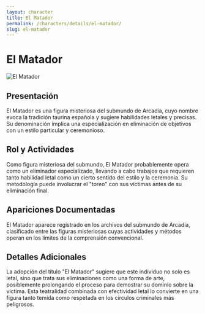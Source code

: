 ```yaml
---
layout: character
title: El Matador
permalink: /characters/details/el-matador/
slug: el-matador
---
```


# El Matador

<div class="character-photo">
  <img src="{{ site.baseurl }}/assets/img/characters/Matador.png" alt="El Matador" />
</div>

## Presentación
El Matador es una figura misteriosa del submundo de Arcadia, cuyo nombre evoca la tradición taurina española y sugiere habilidades letales y precisas. Su denominación implica una especialización en eliminación de objetivos con un estilo particular y ceremonioso.

## Rol y Actividades
Como figura misteriosa del submundo, El Matador probablemente opera como un eliminador especializado, llevando a cabo trabajos que requieren tanto habilidad letal como un cierto sentido del estilo y la ceremonia. Su metodología puede involucrar el "toreo" con sus víctimas antes de su eliminación final.

## Apariciones Documentadas
El Matador aparece registrado en los archivos del submundo de Arcadia, clasificado entre las figuras misteriosas cuyas actividades y métodos operan en los límites de la comprensión convencional.

## Detalles Adicionales
La adopción del título "El Matador" sugiere que este individuo no solo es letal, sino que trata sus eliminaciones como una forma de arte, posiblemente prolongando el proceso para demostrar su dominio sobre la víctima. Esta teatralidad combinada con efectividad letal lo convierte en una figura tanto temida como respetada en los círculos criminales más peligrosos.